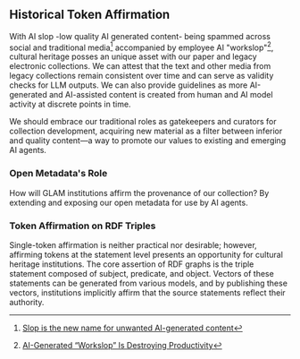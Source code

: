 <h2><i class="bi-bookmark-check-fill"></i> Historical Token Affirmation</h2>

With AI slop -low quality AI generated content- being spammed across
social and traditional media[^AI_SLOP] accompanied by employee AI
"workslop"[^WRK_SLOP], cultural heritage posses an unique asset with our paper and 
legacy electronic collections. We can attest that the text and other media 
from legacy collections remain consistent over time and can serve as validity 
checks for LLM outputs. We can also provide guidelines as more AI-generated and 
AI-assisted content is created from human and AI model activity at discrete 
points in time. 

We should embrace our traditional roles as gatekeepers and 
curators for collection development, acquiring new material as a filter between 
inferior and quality content—a way to promote our values to existing and 
emerging AI agents.

### Open Metadata's Role
How will GLAM institutions affirm the provenance of our collection? By extending and exposing our 
open metadata for use by AI agents. 

### Token Affirmation on RDF Triples
Single-token affirmation is neither practical nor desirable; however, affirming 
tokens at the statement level presents an opportunity for cultural heritage 
institutions. The core assertion of RDF graphs is the triple statement composed 
of subject, predicate, and object. Vectors of these statements can be 
generated from various models, and by publishing these vectors, institutions 
implicitly affirm that the source statements reflect their authority.


[^AI_SLOP]: [Slop is the new name for unwanted AI-generated content](https://simonwillison.net/2024/May/8/slop/)
[^WRK_SLOP]: [AI-Generated “Workslop” Is Destroying Productivity](https://hbr.org/2025/09/ai-generated-workslop-is-destroying-productivity)
